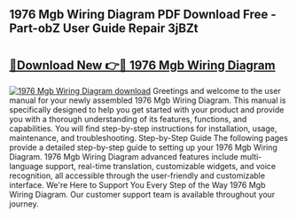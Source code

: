## 1976 Mgb Wiring Diagram PDF Download Free - Part-obZ User Guide Repair 3jBZt

# <h2><a href="http://dfjo7g.blite.top/?on=1976+Mgb+Wiring+Diagram">🔗Download New 👉🔴 1976 Mgb Wiring Diagram</a></h2>

[![1976 Mgb Wiring Diagram download](https://i.imgur.com/lujVjoI.png)](http://dfjo7g.blite.top/?on=1976+Mgb+Wiring+Diagram)
Greetings and welcome to the user manual for your newly assembled 1976 Mgb Wiring Diagram. This manual is specifically designed to help you get started with your product and provide you with a thorough understanding of its features, functions, and capabilities. You will find step-by-step instructions for installation, usage, maintenance, and troubleshooting. Step-by-Step Guide The following pages provide a detailed step-by-step guide to setting up your 1976 Mgb Wiring Diagram. 1976 Mgb Wiring Diagram advanced features include multi-language support, real-time translation, customizable widgets, and voice recognition, all accessible through the user-friendly and customizable interface. We're Here to Support You Every Step of the Way 1976 Mgb Wiring Diagram. Our customer support team is available throughout your journey.
